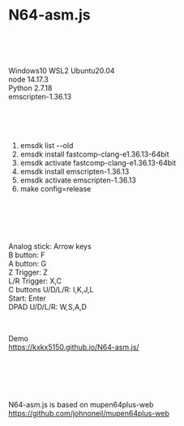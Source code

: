 # N64-asm.js

<br><br><br>

Windows10 WSL2 Ubuntu20.04  
node 14.17.3  
Python 2.7.18  
emscripten-1.36.13  

<br><br><br>

1. emsdk list --old  
2. emsdk install fastcomp-clang-e1.36.13-64bit  
3. emsdk activate fastcomp-clang-e1.36.13-64bit  
4. emsdk install emscripten-1.36.13  
5. emsdk activate emscripten-1.36.13  
6. make config=release  

<br><br><br><br>

Analog stick: Arrow keys  
B button: F  
A button: G  
Z Trigger: Z  
L/R Trigger: X,C  
C buttons U/D/L/R: I,K,J,L  
Start: Enter  
DPAD U/D/L/R: W,S,A,D  

<br>

Demo  
https://kxkx5150.github.io/N64-asm.js/

<br><br><br><br>

N64-asm.js is based on mupen64plus-web  
 https://github.com/johnoneil/mupen64plus-web
